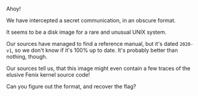 Ahoy!

We have intercepted a secret communication, in an obscure format.

It seems to be a disk image for a rare and unusual UNIX system.

Our sources have managed to find a reference manual, but it's dated `2020-v1`,
so we don't know if it's 100% up to date. It's probably better than nothing,
though.

Our sources tell us, that this image might even contain a few traces of the
elusive Fenix kernel source code!

Can you figure out the format, and recover the flag?